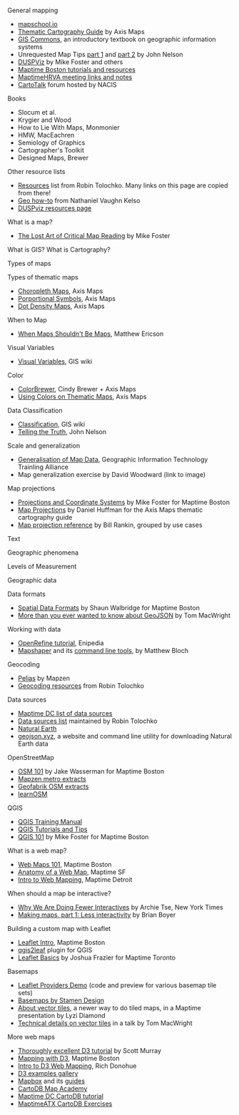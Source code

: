 General mapping

- [mapschool.io](http://mapschool.io/)
- [Thematic Cartography Guide](http://axismaps.com/guide) by Axis Maps
- [GIS Commons](http://giscommons.org/introduction-concepts/), an introductory textbook on geographic information systems
- Unrequested Map Tips [part 1](http://uxblog.idvsolutions.com/2013/10/20-unrequested-map-tips-part-1.html) and [part 2](http://uxblog.idvsolutions.com/2013/11/20-unrequested-map-tips-part-2.html) by John Nelson
- [DUSPViz](http://duspviz.mit.edu/) by Mike Foster and others
- [Maptime Boston tutorials and resources](http://maptimeboston.github.io/resources)
- [MaptimeHRVA meeting links and notes](https://github.com/maptime/hrva/blob/master/meetings.md)
- [CartoTalk](http://www.cartotalk.com/) forum hosted by NACIS

Books

- Slocum et al.
- Krygier and Wood
- How to Lie With Maps, Monmonier
- HMW, MacEachren
- Semiology of Graphics
- Cartographer's Toolkit
- Designed Maps, Brewer

Other resource lists

- [Resources](http://tolomaps.com/resources/) list from Robin Tolochko. Many links on this page are copied from there!
- [Geo how-to](https://github.com/nvkelso/geo-how-to) from Nathaniel Vaughn Kelso
- [DUSPviz resources page](http://duspviz.mit.edu/resources/)

What is a map?

- [The Lost Art of Critical Map Reading](http://www.graphicarto.com/the-lost-art-of-critical-map-reading/) by Mike Foster

What is GIS? What is Cartography?

Types of maps

Types of thematic maps

- [Choropleth Maps](http://www.axismaps.com/guide/choropleth/), Axis Maps
- [Porportional Symbols](http://www.axismaps.com/guide/choropleth/), Axis Maps
- [Dot Density Maps](http://www.axismaps.com/guide/dot_density/), Axis Maps

When to Map

- [When Maps Shouldn't Be Maps](http://www.ericson.net/content/2011/10/when-maps-shouldnt-be-maps/), Matthew Ericson

Visual Variables

- [Visual Variables](http://www.axismaps.com/guide/color_schemes/), GIS wiki

Color

- [ColorBrewer](http://colorbrewer.org), Cindy Brewer + Axis Maps
- [Using Colors on Thematic Maps](http://www.axismaps.com/guide/color_schemes/), Axis Maps

Data Classification

- [Classification](http://wiki.gis.com/wiki/index.php/Classification), GIS wiki
- [Telling the Truth](http://uxblog.idvsolutions.com/2011/10/telling-truth.html), John Nelson

Scale and generalization

- [Generalisation of Map Data](http://www.gitta.info/Generalisati/en/html/index.html), Geographic Information Technology Trainling Alliance
- Map generalization exercise by David Woodward (link to image)

Map projections

- [Projections and Coordinate Systems](http://mjfoster83.github.io/projections/index.html#/) by Mike Foster for Maptime Boston
- [Map Projections](http://www.axismaps.com/guide/projections/) by Daniel Huffman for the Axis Maps thematic cartography guide
- [Map projection reference](http://www.radicalcartography.net/?projectionref) by Bill Rankin, grouped by use cases

Text

Geographic phenomena

Levels of Measurement

Geographic data

Data formats

- [Spatial Data Formats](https://4326.us/maptime-data-formats/#/) by Shaun Walbridge for Maptime Boston
- [More than you ever wanted to know about GeoJSON](http://www.macwright.org/2015/03/23/geojson-second-bite.html) by Tom MacWright

Working with data

- [OpenRefine tutorial](http://enipedia.tudelft.nl/wiki/Google_Refine_Tutorial), Enipedia
- [Mapshaper](http://mapshaper.org/) and its [command line tools](https://github.com/mbloch/mapshaper), by Matthew Bloch

Geocoding

- [Pelias](https://github.com/pelias/pelias) by Mapzen
- [Geocoding resources](http://tolomaps.com/resources/#geocoding) from Robin Tolochko

Data sources

- [Maptime DC list of data sources](https://github.com/maptime/dc/wiki/Geodata-Sources)
- [Data sources list](http://tolomaps.com/resources/#data) maintained by Robin Tolochko
- [Natural Earth](http://www.naturalearthdata.com/)
- [geojson.xyz](http://geojson.xyz/), a website and command line utility for downloading Natural Earth data

OpenStreetMap

- [OSM 101](http://maptimeboston.github.io/osm-101/#0) by Jake Wasserman for Maptime Boston
- [Mapzen metro extracts](https://mapzen.com/data/metro-extracts/)
- [Geofabrik OSM extracts](https://download.geofabrik.de/)
- [learnOSM](http://learnosm.org/en/)

QGIS

- [QGIS Training Manual](http://docs.qgis.org/2.8/en/docs/training_manual/index.html)
- [QGIS Tutorials and Tips](http://www.qgistutorials.com/en/index.html)
- [QGIS 101](http://maptimeboston.github.io/qgis-101/#0) by Mike Foster for Maptime Boston

What is a web map?

- [Web Maps 101](https://github.com/maptimeBoston/web-maps-101), Maptime Boston
- [Anatomy of a Web Map](http://maptime.io/anatomy-of-a-web-map/), Maptime SF
- [Intro to Web Mapping](https://github.com/maptimedet/intro-web-mapping), Maptime Detroit

When should a map be interactive?

- [Why We Are Doing Fewer Interactives](https://github.com/archietse/malofiej-2016/blob/master/tse-malofiej-2016-slides.pdf) by Archie Tse, New York Times
- [Making maps, part 1: Less interactivity](http://blog.apps.chicagotribune.com/2011/03/08/making-maps-1/) by Brian Boyer

Building a custom map with Leaflet

- [Leaflet Intro](http://maptimeboston.github.io/leaflet-intro/), Maptime Boston
- [qgis2leaf](http://www.qgistutorials.com/en/docs/leaflet_maps_with_qgis2leaf.html) plugin for QGIS
- [Leaflet Basics](http://joshuafrazier.info/leaflet-basics/) by Joshua Frazier for Maptime Toronto

Basemaps

- [Leaflet Providers Demo](https://leaflet-extras.github.io/leaflet-providers/preview/) (code and preview for various basemap tile sets)
- [Basemaps by Stamen Design](http://maps.stamen.com/)
- [About vector tiles](http://lyzidiamond.com/mapbox-studio/#24), a newer way to do tiled maps, in a Maptime presentation by Lyzi Diamond
- [Technical details on vector tiles](http://www.macwright.org/presentations/jsgeo/#0) in a talk by Tom MacWright

More web maps

- [Thoroughly excellent D3 tutorial](http://alignedleft.com/tutorials/d3) by Scott Murray
- [Mapping with D3](http://alignedleft.com/tutorials/d3), Maptime Boston
- [Intro to D3 Web Mapping](https://github.com/maptimelex/d3-mapping), Rich Donohue
- [D3 examples gallery](https://github.com/mbostock/d3/wiki/Gallery)
- [Mapbox](https://www.mapbox.com/) and its [guides](https://www.mapbox.com/help)
- [CartoDB Map Academy](http://academy.cartodb.com/)
- [Maptime DC CartoDB tutorial](https://github.com/maptime/dc/wiki/CartoDB-Tutorial---February-23,-2016)
- [MaptimeATX CartoDB Exercises](http://maptimeatx.github.io/cartodb-exercises/)